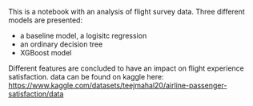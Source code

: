 This is a notebook with an analysis of flight survey data. Three different models are presented:
- a baseline model, a logisitc regression
- an ordinary decision tree
- XGBoost model

Different features are concluded to have an impact on flight experience satisfaction.
data can be found on kaggle here: https://www.kaggle.com/datasets/teejmahal20/airline-passenger-satisfaction/data 
